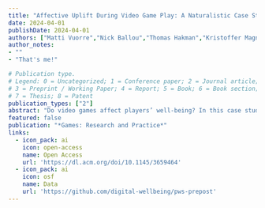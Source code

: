 ```yaml
---
title: "Affective Uplift During Video Game Play: A Naturalistic Case Study"
date: 2024-04-01
publishDate: 2024-04-01
authors: ["Matti Vuorre","Nick Ballou","Thomas Hakman","Kristoffer Magnusson","Andrew K Przybylski"]
author_notes:
- ""
- "That's me!"

# Publication type.
# Legend: 0 = Uncategorized; 1 = Conference paper; 2 = Journal article;
# 3 = Preprint / Working Paper; 4 = Report; 5 = Book; 6 = Book section;
# 7 = Thesis; 8 = Patent
publication_types: ["2"]
abstract: "Do video games affect players’ well-being? In this case study, we examined 162,325 intensive longitudinal in-game mood reports from 67,328 play sessions of 8,695 players of the popular game PowerWash Simulator. We compared players’ moods at the beginning of play session with their moods during play, and found that the average player reported 0.034 [0.032, 0.036] visual analog scale (VAS; 0-1) units greater mood during than at the beginning of play sessions. Moreover, we predict that 72.1% [70.8%, 73.5%] of similar players experience this affective uplift during play, and that the bulk of it happens during the first 15 minutes of play. We do not know whether these results indicate causal effects or to what extent they generalize to other games or player populations. Yet, these results based on in-game subjective reports from players of a popular commercially available game suggest good external validity, and as such offer a promising glimpse of the scientific value of transparent industry-academia collaborations in understanding the psychological roles of popular digital entertainment."
featured: false
publication: "*Games: Research and Practice*"
links:
  - icon_pack: ai
    icon: open-access
    name: Open Access
    url: 'https://dl.acm.org/doi/10.1145/3659464'
  - icon_pack: ai
    icon: osf
    name: Data
    url: 'https://github.com/digital-wellbeing/pws-prepost'
---
```


